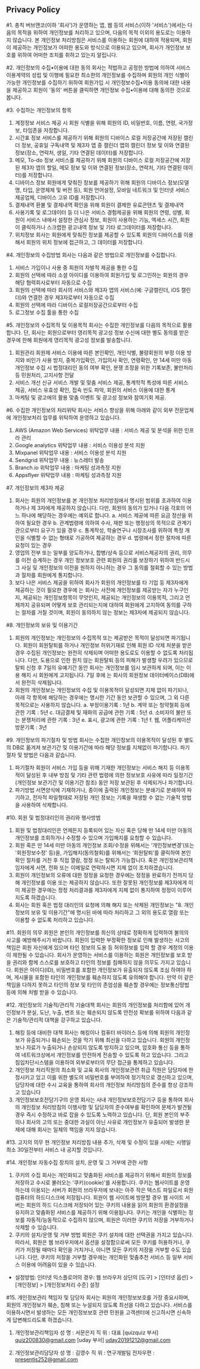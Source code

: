 ## Privacy Policy

#1. 총칙
버브앤코(이하 '회사')가 운영하는 앱, 웹 등의 서비스(이하 '서비스')에서는 다음의 목적을 위하여 개인정보를 처리하고 있으며, 다음의 목적 이외의 용도로는 이용하지 않습니다.
본 개인정보 처리방침은 서비스를 이용하는 회원에 대하여 적용되며, 회원이 제공하는 개인정보가 어떠한 용도와 방식으로 이용되고 있으며, 회사가 개인정보 보호를 위하여 어떠한 조치를 취하고 있는지 알립니다.

#2. 개인정보의 수집•이용에 대한 동의
회사는 적법하고 공정한 방법에 의하여 서비스 이용계약의 성립 및 이행에 필요한 최소한의 개인정보를 수집하며 회원의 개인 식별이 가능한 개인정보를 수집하기 위하여 회원가입 시 개인정보수집•이용 동의에 대한 내용을 제공하고 회원이 '동의' 버튼을 클릭하면 개인정보 수집•이용에 대해 동의한 것으로 봅니다.

#3. 수집하는 개인정보의 항목
1. 계정정보
서비스 제공 시 회원 식별을 위해 회원의 ID, 비밀번호, 이름, 연령, 국가정보, 타임존을 저장합니다.
2. 시간표 정보
서비스를 제공하기 위해 회원의 디바이스 로컬 저장공간에 저장된 캘린더 정보, 공휴일 구독내역 및 제3자 앱 중 캘린더 앱의 캘린더 정보 및 이와 연결된 정보(장소, 연락처, 생일, 기타 연결된 데이터)를 저장합니다.
3. 메모, To-do 정보
서비스를 제공하기 위해 회원의 디바이스 로컬 저장공간에 저장된 제3자 앱의 할일, 메모 정보 및 이와 연결된 정보(장소, 연락처, 기타 연결된 데이터)를 저장합니다.
4. 디바이스 정보
회원에게 맞춰진 정보를 제공하기 위해 회원의 디바이스 정보(모델명, 타입, 운영체제 및 버전 등), 회원 언어설정, 모바일 네트워크 및 인터넷 서비스 제공업체, 디바이스 고유 ID를 저장합니다.
5. 결제내역
환불 및 결제내역 확인을 위해 회원이 결제한 유료콘텐츠 및 결제내역
6. 사용기록 및 로그데이터 등
더 나은 서비스 경험제공을 위해 회원의 연령, 성별, 회원이 서비스 내에서 설정한 관심사 정보, 회원이 사용하는 기능, 엑세스 시간, 회원이 클릭하거나 스크랩한 광고내역 정보 및 기타 로그데이터를 저장합니다.
7. 위치정보
회사는 회원에게 맞춰진 정보를 제공할 수 있도록 회원의 디바이스를 이용해서 회원의 위치 정보에 접근하고, 그 데이터를 저장합니다.

#4. 개인정보의 수집방법
회사는 다음과 같은 방법으로 개인정보를 수집합니다.
1. 서비스 가입이나 사용 중 회원의 자발적 제공을 통한 수집
2. 회원의 선택에 따라 소셜 아이디를 이용하여 회원가입 및 로그인하는 회원의 경우 해당 협력회사로부터 자동으로 수집
3. 회원의 선택에 따라 회사의 서비스와 제3자 앱의 서비스(예: 구글캘린더, iOS 캘린더)와 연결한 경우 제3자로부터 자동으로 수집
4. 회원의 선택에 따라 디바이스 로컬저장공간으로부터 수집
5. 로그정보 수집 툴을 통한 수집

#5. 개인정보의 수집목적 및 이용목적
회사는 수집한 개인정보를 다음의 목적으로 활용합니다. 단, 회사는 회원으로부터 영리목적 광고성 정보 수신에 대한 별도 동의를 받은 경우에 한해 회원에게 영리목적 광고성 정보를 발송합니다.
1. 회원관리
회원제 서비스 이용에 따른 본인확인, 개인식별, 불량회원의 부정 이용 방지와 비인가 사용 방지, 중복가입확인, 가입의사 확인, 연령확인, 만 14세 미만 아동 개인정보 수집 시 법정대리인 동의 여부 확인, 분쟁 조정을 위한 기록보존, 불만처리 등 민원처리, 고지사항 전달
2. 서비스 개선
신규 서비스 개발 및 맞춤 서비스 제공, 통계학적 특성에 따른 서비스 제공, 서비스 유효성 확인, 접속 빈도 파악, 회원의 서비스 이용에 대한 통계
3. 마케팅 및 광고에의 활용
맞춤 이벤트 및 광고성 정보와 참여기회 제공.

#6. 수집한 개인정보의 처리위탁
회사는 서비스 향상을 위해 아래와 같이 외부 전문업체에 개인정보처리 업무를 위탁하여 운영하고 있습니다.

1. AWS (Amazon Web Services)
위탁업무 내용 : 서비스 제공 및 분석을 위한 인프라 관리
2. Google analytics
위탁업무 내용 : 서비스 이용성 분석 지원
3. Mixpanel
위탁업무 내용 : 서비스 이용성 분석 지원
4. Sendgrid
위탁업무 내용 : 뉴스레터 발송
5. Branch.io
위탁업무 내용 : 마케팅 성과측정 지원
6. Appsflyer
위탁업무 내용 : 마케팅 성과측정 지원

#7. 개인정보의 제3자 제공
1. 회사는 회원의 개인정보를 본 개인정보 처리방침에서 명시된 범위를 초과하여 이용하거나 제 3자에게 제공하지 않습니다. 다만, 회원의 동의가 있거나 다음 각호의 어느 하나에 해당하는 경우에는 예외로 합니다.
a. 서비스 제공에 따른 요금 정산을 위하여 필요한 경우
b. 관계법령에 의하여 수사, 재판 또는 행정상의 목적으로 관계기관으로부터 요구가 있을 경우
c. 통계작성, 학술연구나 시장조사를 위하여 특정 개인을 식별할 수 없는 형태로 가공하여 제공하는 경우
d. 법령에서 정한 절차에 따른 요청이 있는 경우
2. 영업의 전부 또는 일부를 양도하거나, 합병/상속 등으로 서비스제공자의 권리, 의무를 이전 승계하는 경우 개인 정보보호 관련 회원의 권리를 보장하기 위하여 반드시 그 사실 및 개인정보의 이전을 원하지 아니하는 경우 그 동의를 철회할 수 있는 방법과 절차를 회원에게 통지합니다.
3. 보다 나은 서비스 제공을 위하여 회사가 회원의 개인정보를 타 기업 등 제3자에게 제공하는 것이 필요한 경우에 는 회사는 사전에 개인정보를 제공받는 자가 누구인지, 제공되는 개인정보항목이 무엇인지, 제공되는 개인정보의 이용목적, 그리고 언제까지 공유되며 어떻게 보호 관리되는지에 대하여 회원에게 고지하여 동의를 구하는 절차를 거칠 것이며, 회원이 동의하지 않는 정보는 제3자에 제공되지 않습니다.

#8. 개인정보의 보유 및 이용기간
1. 회원의 개인정보는 개인정보의 수집목적 또는 제공받은 목적이 달성되면 파기됩니다. 회원이 회원탈퇴를 하거나 개인정보 허위기재로 인해 회원 ID 삭제 처분을 받은 경우 수집된 개인정보는 완전히 삭제되며 어떠한 용도로도 이용할 수 없도록 처리됩니다. 다만, 도용으로 인한 원치 않는 회원탈퇴 등의 피해가 발생할 우려가 있으므로 탈퇴 신청 후 7일의 유예기간 동안 회사는 개인정보를 임시 보관하게 되며, 이는 이용 해지 시 회원에게 고지됩니다. 7일 후에 는 회사의 회원정보 데이터베이스(DB)에서 완전히 삭제됩니다.
2. 회원의 개인정보는 개인정보의 수집 및 이용목적이 달성되면 지체 없이 파기되나, 아래 각 항목에 해당하는 경우에는 명시한 기간 동안 보관할 수 있으며, 그 외 다른 목적으로는 사용하지 않습니다.
a. 부정이용기록 : 1년
b. 계약 또는 청약철회 등에 관한 기록 : 5년
c. 대금결제 및 재화의 공급에 관한 기록 : 5년
d. 소비자의 불만 또는 분쟁처리에 관한 기록 : 3년
e. 표시, 광고에 관한 기록 : 1년
f. 웹, 어플리케이션 방문기록 : 3년

#9. 개인정보의 파기절차 및 방법
회사는 수집한 개인정보의 이용목적이 달성된 후 별도의 DB로 옮겨져 보관기간 및 이용기간에 따라 해당 정보를 지체없이 파기합니다. 파기절차 및 방법은 다음과 같습니다.

1. 파기절차
회원이 서비스 가입 등을 위해 기재한 개인정보는 서비스 해지 등 이용목적이 달성된 후 내부 방침 및 기타 관련 법령에 의한 정보보호 사유에 따라 일정기간(개인정보 보관기간 및 이용기간 참조) 동안 저장 보관된 후 삭제되거나 파기합니다.
2. 파기방법
서면양식에 기재하거나, 종이에 출력된 개인정보는 분쇄기로 분쇄하여 파기하고, 전자적 파일형태로 저장된 개인 정보는 기록을 재생할 수 없는 기술적 방법을 사용하여 삭제합니다.

#10. 회원 및 법정대리인의 권리와 행사방법
1. 회원 및 법정대리인은 언제든지 등록되어 있는 자신 혹은 당해 만 14세 미만 아동의 개인정보를 조회하거나 수정할 수 있으며 가입해지를 요청할 수 있습니다.
2. 회원 혹은 만 14세 미만 아동의 개인정보 조회/수정을 위해서는 ‘개인정보변경’(또는 '회원정보수정' 등)을, 가입해지(동의철회)를 위해서는 ‘회원탈퇴’를 클릭하여 본인 확인 절차를 거친 후 직접 열람, 정정 또는 탈퇴가 가능합니다. 혹은 개인정보관리책임자에게 서면, 전화 또는 이메일로 연락하시면 지체 없이 조치하겠습니다.
3. 회원이 개인정보의 오류에 대한 정정을 요청한 경우에는 정정을 완료하기 전까지 당해 개인정보를 이용 또는 제공하지 않습니다. 또한 잘못된 개인정보를 제3자에게 이미 제공한 경우에는 정정 처리결과를 제3자에게 지체 없이 통지하여 정정이 이루어지도록 하겠습니다.
4. 회사는 회원 혹은 법정 대리인의 요청에 의해 해지 또는 삭제된 개인정보는 "8. 개인정보의 보유 및 이용기간"에 명시된 바에 따라 처리하고 그 외의 용도로 열람 또는 이용할 수 없도록 처리하고 있습니다.

#11. 회원의 의무
회원은 본인의 개인정보를 최신의 상태로 정확하게 입력하여 불의의 사고를 예방해주시기 바랍니다. 회원이 입력한 부정확한 정보로 인해 발생하는 사고의 책임은 회원 자신에게 있으며 타인 정보의 도용 등 허위정보를 입력 할 경우 계정의 이용이 제한될 수 있습니다.
회사가 운영하는 서비스를 이용하는 회원은 개인정보를 보호 받을 권리와 함께 스스로를 보호하고 타인의 정보를 침해하지 않을 의무도 가지고 있습니다. 회원은 아이디(ID), 비밀번호를 포함한 개인정보가 유출되지 않도록 조심 하여야 하며, 게시물을 포함한 타인의 개인정보를 훼손하지 않도록 유의해야 합니다. 만약 이 같은 책임을 다하지 못하고 타인의 정보 및 타인의 존엄성을 훼손할 경우에는 정보통신망법 등에 의해 처벌 받을 수 있습니다.

#12. 개인정보의 기술적/관리적 기술대책
회사는 회원의 개인정보를 처리함에 있어 개인정보가 분실, 도난, 누출, 변조 또는 훼손되지 않도록 안전성 확보를 위하여 다음과 같은 기술적/관리적 대책을 강구하고 있습니다.
1. 해킹 등에 대비한 대책
회사는 해킹이나 컴퓨터 바이러스 등에 의해 회원의 개인정보가 유출되거나 훼손되는 것을 막기 위해 최선을 다하고 있습니다. 회원의 개인정보나 자료가 누출되거나 손상되지 않도록 방지하고 있으며, 암호화 통신 등을 통하여 네트워크상에서 개인정보를 안전하게 전송할 수 있도록 하고 있습니다. 그리고 침입차단시스템을 이용하여 외부로부터의 무단 접근을 통제하고 있습니다.
2. 개인정보 처리직원의 최소화 및 교육
회사의 개인정보관련 취급 직원은 담당자에 한정시키고 있고 이를 위한 별도의 비밀번호를 부여하여 정기적으로 갱신하고 있으며, 담당자에 대한 수시 교육을 통하여 회사의 개인정보 처리방침의 준수를 항상 강조하고 있습니다
3. 개인정보보호전담기구의 운영
회사는 사내 개인정보보호전담기구 등을 통하여 회사의 개인정보 처리방침의 이행사항 및 담당자의 준수여부를 확인하여 문제가 발견될 경우 즉시 수정하고 바로 잡을 수 있도록 노력하고 있습니다. 단, 회원 본인의 부주의나 회사의 고의 또는 중대한 과실이 아닌 사유로 개인정보가 유출되어 발생한 문제에 대해 회사는 일체의 책임을 지지 않습니다.

#13. 고지의 의무
현 개인정보 처리방침 내용 추가, 삭제 및 수정이 있을 시에는 시행일 최소 30일전부터 서비스 내 공지할 것입니다.

#14. 개인정보 자동수집 장치의 설치, 운영 및 그 거부에 관한 사항
1. 쿠키의 수집
회사는 개인화되고 맞춤화된 서비스를 제공하기 위해서 회원의 정보를 저장하고 수시로 불러오는 '쿠키(cookie)'를 사용합니다. 쿠키는 웹사이트를 운영하는데 이용되는 서버가 회원의 브라우저에 보내는 아주 작은 텍스트 파일로서 회원 컴퓨터의 하드디스크에 저장됩니다. 회원이 웹 사이트에 방문할 경우 웹 사이트 서버는 회원의 하드 디스크에 저장되어 있는 쿠키의 내용을 읽어 회원의 환경설정을 유지하고 맞춤화된 서비스를 제공하기 위해 이용됩니다. 쿠키는 개인을 식별하는 정보를 자동적/능동적으로 수집하지 않으며, 회원은 이러한 쿠키의 저장을 거부하거나 삭제할 수 있습니다.
2. 쿠키의 설치/운영 및 거부 방법
회원은 쿠키 설치에 대한 선택권을 가지고 있습니다. 따라서, 회원은 웹 브라우저에서 옵션을 설정함으로써 모든 쿠키를 허용하거나, 쿠키가 저장될 때마다 확인을 거치거나, 아니면 모든 쿠키의 저장을 거부할 수도 있습니다. 다만, 쿠키의 저장을 거부할 경우에는 개인화된 맞춤추천 서비스 등 일부 서비스 이용에 어려움이 있을 수 있습니다.
- 설정방법:
인터넷 익스플로어의 경우: 웹 브라우저 상단의 [도구] > [인터넷 옵션] > [개인정보] > [개인정보처리 수준] 설정

#15. 개인정보관리 책임자 및 담당자
회사는 회원의 개인정보보호를 가장 중요시하며, 회원의 개인정보가 훼손, 침해 또는 누설되지 않도록 최선을 다하고 있습니다. 서비스를 이용하시면서 발생하는 모든 개인정보보호 관련 민원을 고객센터에 신고하시면 신속하게 답변해드리도록 하겠습니다.

1. 개인정보관리책임자
성 명 : 서문은지
직 위 : 대표
[quizquiz 부서] quiz200830@gmail.com
[uday 부서] uday20191212@gmail.com

2. 개인정보관리담당자
성 명 : 김영수
직 위 : 연구개발팀
전자우편 : presentis252@gmail.com
